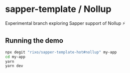 # sapper-template / Nollup

Experimental branch exploring Sapper support of Nollup :zap:


## Running the demo

```bash
npx degit "rixo/sapper-template-hot#nollup" my-app
cd my-app
yarn
yarn dev
```
